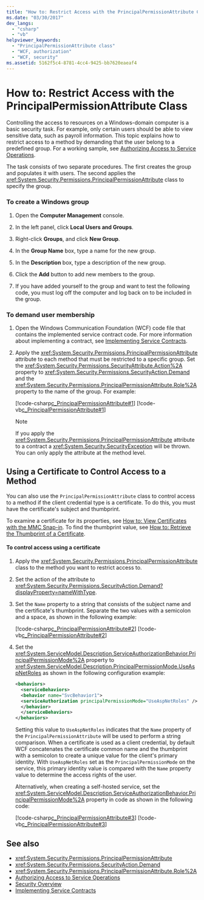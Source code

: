```yaml
---
title: "How to: Restrict Access with the PrincipalPermissionAttribute Class"
ms.date: "03/30/2017"
dev_langs: 
  - "csharp"
  - "vb"
helpviewer_keywords: 
  - "PrincipalPermissionAttribute class"
  - "WCF, authorization"
  - "WCF, security"
ms.assetid: 5162f5c4-8781-4cc4-9425-bb7620eaeaf4
---
```

# How to: Restrict Access with the PrincipalPermissionAttribute Class
Controlling the access to resources on a Windows-domain computer is a basic security task. For example, only certain users should be able to view sensitive data, such as payroll information. This topic explains how to restrict access to a method by demanding that the user belong to a predefined group. For a working sample, see [Authorizing Access to Service Operations](../../../docs/framework/wcf/samples/authorizing-access-to-service-operations.md).  
  
 The task consists of two separate procedures. The first creates the group and populates it with users. The second applies the <xref:System.Security.Permissions.PrincipalPermissionAttribute> class to specify the group.  
  
### To create a Windows group  
  
1. Open the **Computer Management** console.  
  
2. In the left panel, click **Local Users and Groups**.  
  
3. Right-click **Groups**, and click **New Group**.  
  
4. In the **Group Name** box, type a name for the new group.  
  
5. In the **Description** box, type a description of the new group.  
  
6. Click the **Add** button to add new members to the group.  
  
7. If you have added yourself to the group and want to test the following code, you must log off the computer and log back on to be included in the group.  
  
### To demand user membership  
  
1. Open the Windows Communication Foundation (WCF) code file that contains the implemented service contract code. For more information about implementing a contract, see [Implementing Service Contracts](../../../docs/framework/wcf/implementing-service-contracts.md).  
  
2. Apply the <xref:System.Security.Permissions.PrincipalPermissionAttribute> attribute to each method that must be restricted to a specific group. Set the <xref:System.Security.Permissions.SecurityAttribute.Action%2A> property to <xref:System.Security.Permissions.SecurityAction.Demand> and the <xref:System.Security.Permissions.PrincipalPermissionAttribute.Role%2A> property to the name of the group. For example:  
  
     [!code-csharp[c_PrincipalPermissionAttribute#1](../../../samples/snippets/csharp/VS_Snippets_CFX/c_principalpermissionattribute/cs/source.cs#1)]
     [!code-vb[c_PrincipalPermissionAttribute#1](../../../samples/snippets/visualbasic/VS_Snippets_CFX/c_principalpermissionattribute/vb/source.vb#1)]  
  
    > [!NOTE]
    > If you apply the <xref:System.Security.Permissions.PrincipalPermissionAttribute> attribute to a contract a <xref:System.Security.SecurityException> will be thrown. You can only apply the attribute at the method level.  
  
## Using a Certificate to Control Access to a Method  
 You can also use the `PrincipalPermissionAttribute` class to control access to a method if the client credential type is a certificate. To do this, you must have the certificate's subject and thumbprint.  
  
 To examine a certificate for its properties, see [How to: View Certificates with the MMC Snap-in](../../../docs/framework/wcf/feature-details/how-to-view-certificates-with-the-mmc-snap-in.md). To find the thumbprint value, see [How to: Retrieve the Thumbprint of a Certificate](../../../docs/framework/wcf/feature-details/how-to-retrieve-the-thumbprint-of-a-certificate.md).  
  
#### To control access using a certificate  
  
1. Apply the <xref:System.Security.Permissions.PrincipalPermissionAttribute> class to the method you want to restrict access to.  
  
2. Set the action of the attribute to <xref:System.Security.Permissions.SecurityAction.Demand?displayProperty=nameWithType>.  
  
3. Set the `Name` property to a string that consists of the subject name and the certificate's thumbprint. Separate the two values with a semicolon and a space, as shown in the following example:  
  
     [!code-csharp[c_PrincipalPermissionAttribute#2](../../../samples/snippets/csharp/VS_Snippets_CFX/c_principalpermissionattribute/cs/source.cs#2)]
     [!code-vb[c_PrincipalPermissionAttribute#2](../../../samples/snippets/visualbasic/VS_Snippets_CFX/c_principalpermissionattribute/vb/source.vb#2)]  
  
4. Set the <xref:System.ServiceModel.Description.ServiceAuthorizationBehavior.PrincipalPermissionMode%2A> property to <xref:System.ServiceModel.Description.PrincipalPermissionMode.UseAspNetRoles> as shown in the following configuration example:  
  
    ```xml  
    <behaviors>  
      <serviceBehaviors>  
      <behavior name="SvcBehavior1">  
      <serviceAuthorization principalPermissionMode="UseAspNetRoles" />  
      </behavior>  
      </serviceBehaviors>  
    </behaviors>  
    ```  
  
     Setting this value to `UseAspNetRoles` indicates that the `Name` property of the `PrincipalPermissionAttribute` will be used to perform a string comparison. When a certificate is used as a client credential, by default WCF concatenates the certificate common name and the thumbprint with a semicolon to create a unique value for the client's primary identity. With `UseAspNetRoles` set as the `PrincipalPermissionMode` on the service, this primary identity value is compared with the `Name` property value to determine the access rights of the user.  
  
     Alternatively, when creating a self-hosted service, set the <xref:System.ServiceModel.Description.ServiceAuthorizationBehavior.PrincipalPermissionMode%2A> property in code as shown in the following code:  
  
     [!code-csharp[c_PrincipalPermissionAttribute#3](../../../samples/snippets/csharp/VS_Snippets_CFX/c_principalpermissionattribute/cs/source.cs#3)]
     [!code-vb[c_PrincipalPermissionAttribute#3](../../../samples/snippets/visualbasic/VS_Snippets_CFX/c_principalpermissionattribute/vb/source.vb#3)]  
  
## See also

- <xref:System.Security.Permissions.PrincipalPermissionAttribute>
- <xref:System.Security.Permissions.SecurityAction.Demand>
- <xref:System.Security.Permissions.PrincipalPermissionAttribute.Role%2A>
- [Authorizing Access to Service Operations](../../../docs/framework/wcf/samples/authorizing-access-to-service-operations.md)
- [Security Overview](../../../docs/framework/wcf/feature-details/security-overview.md)
- [Implementing Service Contracts](../../../docs/framework/wcf/implementing-service-contracts.md)

